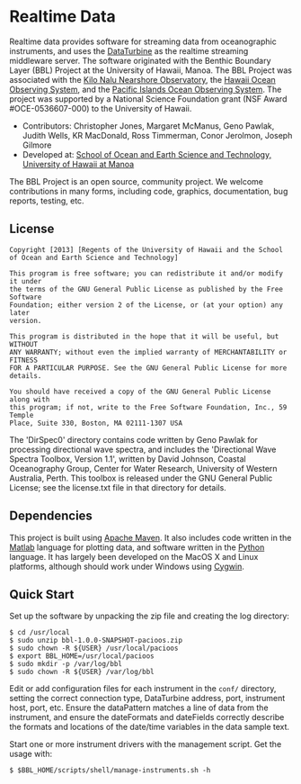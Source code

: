 Realtime Data
=============

Realtime data provides software for streaming data from oceanographic instruments, and uses the [DataTurbine](http://dataturbine.org) as the realtime streaming middleware server. The software originated with the Benthic Boundary Layer (BBL) Project at the University of Hawaii, Manoa. The BBL Project was associated with the [Kilo Nalu Nearshore Observatory](http://www.soest.hawaii.edu/OE/KiloNalu/), the [Hawaii Ocean Observing System](http://soest.hawaii.edu/hioos), and the [Pacific Islands Ocean Observing System](http://pacioos.org). The project was supported by a National Science Foundation grant (NSF Award #OCE-0536607-000) to the University of Hawaii.

* Contributors: Christopher Jones, Margaret McManus, Geno Pawlak, Judith Wells, KR MacDonald, Ross Timmerman, Conor Jerolmon, Joseph Gilmore
* Developed at: [School of Ocean and Earth Science and Technology, University of Hawaii at Manoa](http://soest.hawaii.edu)

The BBL Project is an open source, community project.  We welcome contributions in many forms, including code, graphics, documentation, bug reports, testing, etc.

License
-------
```
Copyright [2013] [Regents of the University of Hawaii and the School of Ocean and Earth Science and Technology]

This program is free software; you can redistribute it and/or modify it under
the terms of the GNU General Public License as published by the Free Software
Foundation; either version 2 of the License, or (at your option) any later
version.

This program is distributed in the hope that it will be useful, but WITHOUT
ANY WARRANTY; without even the implied warranty of MERCHANTABILITY or FITNESS
FOR A PARTICULAR PURPOSE. See the GNU General Public License for more details.

You should have received a copy of the GNU General Public License along with
this program; if not, write to the Free Software Foundation, Inc., 59 Temple
Place, Suite 330, Boston, MA 02111-1307 USA
```

The 'DirSpec0' directory contains code written by Geno Pawlak for processing directional wave spectra, and includes the 'Directional Wave Spectra Toolbox, Version 1.1', written by David Johnson, Coastal Oceanography Group, Center for Water Research, University of Western Australia, Perth. This toolbox is released under the GNU General Public License; see the license.txt file in that directory for details.

Dependencies
------------

This project is built using [Apache Maven](http://maven.apache.org). It also includes code written in the [Matlab](http://mathworks.com) language for plotting data, and software written in the [Python](http://python.org) language. It has largely been developed on the MacOS X and Linux platforms, although should work under Windows using [Cygwin](http://cygwin.com).

Quick Start
-----------

Set up the software by unpacking the zip file and creating the log directory:
    
    $ cd /usr/local
    $ sudo unzip bbl-1.0.0-SNAPSHOT-pacioos.zip
    $ sudo chown -R ${USER} /usr/local/pacioos
    $ export BBL_HOME=/usr/local/pacioos
    $ sudo mkdir -p /var/log/bbl
    $ sudo chown -R ${USER} /var/log/bbl
    
Edit or add configuration files for each instrument in the `conf/` directory, setting the correct connection type, DataTurbine address, port, instrument host, port, etc.  Ensure the dataPattern matches a line of data from the instrument, and ensure the dateFormats and dateFields correctly describe the formats and locations of the date/time variables in the data sample text.

Start one or more instrument drivers with the management script. Get the usage with:

    $ $BBL_HOME/scripts/shell/manage-instruments.sh -h






